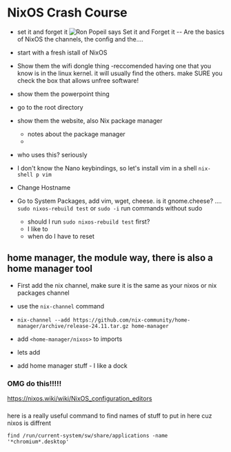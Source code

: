 # NixOS Crash Course
- set it and forget it
![Ron Popeil says Set it and Forget it](https://substackcdn.com/image/fetch/f_auto,q_auto:good,fl_progressive:steep/https%3A%2F%2Fbucketeer-e05bbc84-baa3-437e-9518-adb32be77984.s3.amazonaws.com%2Fpublic%2Fimages%2F33d6e1a2-8b3a-41f0-9430-2758dec0a401_387x405.jpeg)
-- Are the basics of NixOS the channels, the config and the....



- start with a fresh istall of NixOS
- Show them the wifi dongle thing -reccomended having one that you know is in the linux kernel. it will usually find the others. make SURE you check the box that allows unfree software! 

- show them the powerpoint thing
- go to the root directory
- show them the website, also Nix package manager
	- notes about the package manager
	- 
- who uses this? seriously 
- I don't know the Nano keybindings, so let's install vim in a shell
 	`nix-shell p vim`

- Change Hostname
- Go to System Packages, add vim, wget, cheese. is it gnome.cheese? ....  
	`sudo nixos-rebuild test` or
	`sudo -i` run commands without sudo

	- should I run `sudo nixos-rebuild test` first?
	- I like to
	- when do I have to reset

## home manager, the module way, there is also a home manager tool
- First add the nix channel, make sure it is the same as your nixos or nix packages channel 
- use the `nix-channel` command 
- `nix-channel --add https://github.com/nix-community/home-manager/archive/release-24.11.tar.gz home-manager`

- add `<home-manager/nixos>` to imports
- lets add

- add home manager stuff - I like a dock


### OMG do this!!!!!
https://nixos.wiki/wiki/NixOS_configuration_editors


### 
here is a really useful command to find names of stuff to put in here cuz nixos is diffrent

`find /run/current-system/sw/share/applications -name '*chromium*.desktop'`
